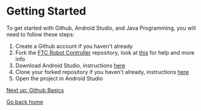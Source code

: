 # Getting Started 

To get started with Github, Android Studio, and Java Programming, you will need to follow these steps:
1. Create a Github account if you haven't already
2. Fork the [FTC Robot Controller][ftcpage] repository, look at [this](/githubBasics.md#fork) for help and more info
3. Download Android Studio, instructions [here](/githubBasics.md#setup)
4. Clone your forked repository if you haven't already, instructions [here](/githubBasics.md#clone)
5. Open the project in Android Studio

[Next up: Github Basics](/githubBasics.md)

[Go back home][hP]

[rhc]: https://docs.revrobotics.com/rev-hardware-client/getting-started/installation-instructions
[ftcpage]: https://github.com/FIRST-Tech-Challenge/FtcRobotController
[user]: https://github.com/GramGra07
[team]: https://github.com/WindsorHSRobotics/Team_Resources
[rev]: https://www.revrobotics.com/
[clineuser]: https://github.com/stcline
[aslink]: https://developer.android.com/studio
[ggl]: https://www.google.com/
[lop]: https://github.com/FIRST-Tech-Challenge/FtcRobotController/blob/master/FtcRobotController/src/main/java/org/firstinspires/ftc/robotcontroller/external/samples/BasicOpMode_Linear.java
[cuser]: https://github.com/ctimmons25
[juser]: https://github.com/JohnMayfield
[buser]: https://github.com/sangerb19
[gm0]: https://gm0.org/en/latest/
[lib]: https://www.firstinspires.org/resource-library/ftc/game-and-season-info
[web]: https://gist.github.com/jagrosh/5b1761213e33fc5b54ec7f6379034a22
[mlguide]: https://ftc-docs.firstinspires.org/ftc_ml/
[ml]: https://ftc-ml.firstinspires.org/
[mlset]: https://ftc-docs.firstinspires.org/ftc_ml/logging_on/logging-on.html#adding-students-to-your-teams-ftc-ml-workspace
[tfodweb]: https://github.com/FIRST-Tech-Challenge/FtcRobotController/blob/master/FtcRobotController/src/main/java/org/firstinspires/ftc/robotcontroller/external/samples/ConceptTensorFlowObjectDetectionWebcam.java
[vu]: https://developer.vuforia.com/license-manager
[3D]: https://docs.google.com/presentation/d/1MeLkA9mCI4vZMiejlqMZpAhZvbV2ThvSf6oZBzhQGdo/edit?usp=sharing
[qm]: https://gm0.org/en/latest/docs/software/tutorials/mecanum-drive.html
[qt]: https://docs.revrobotics.com/kickoff-concepts/freight-frenzy-2021-2022/programming-teleoperated
[bb]: https://www.firstinspires.org/sites/default/files/uploads/resource_library/ftc/blocks-programming-guide.pdf
[page]: https://gramgra07.github.io/WHS-FTC-GramGra07-Code_Training_Module/
[repo]: https://github.com/GramGra07/WHS-FTC-GramGra07-Code_Training_Module/blob/main/README.md
[feed]: https://gramgra07.github.io/CTMWeb/
[eocv]: https://github.com/OpenFTC/EasyOpenCV
[hsv]: https://i.stack.imgur.com/gyuw4.png
[lrr]: https://learnroadrunner.com/#frequently-asked-questions
[dash]: http://192.168.43.1:8080/dash

[fork]: /images/fork.png
[gitcommit]: /images/gitCommit.png
[commit]: /images/commit.png
[push]: /images/push.png
[pull]: /images/pull.png
[run]: /images/run.png
[setting]: /images/settings.png
[beTele]: /examples/exampleTeleOpBlank
[feTele]: /examples/exampleTeleOpFull
[beAuto]: /examples/exampleAutoBlank.java
[feAuto]: /examples/exampleAutoFull.java
[code]: /images/code.png
[zip]: /images/zip.png
[vcs]: /images/vcs.png
[step1]: /images/step1.png
[step2]: /images/step2.png
[step3]: /images/step3.png
[step4]: /images/step4.png
[step5]: /images/step5.png
[step6]: /images/step6.png
[file]: /images/file.png
[open]: /images/open.png
[new]: /images/new.png
[import]: /examples/import.txt
[eDemo]: /examples/RobotAutoDriveByEncoder_Linear.java
[color]: /examples/SensorColor.java
[IMU]: /examples/SensorBNO055IMU.java

[blcP]: /baseLevelCode.md
[cP]: /coding.md
[mlP]: /machineLearning.md
[gbP]: /githubBasics.md
[laP]: /linksAndAcknowledgements.md
[eP]: /encoders.md
[hP]: /README.md
[rr]: /roadRunner.md
[cv]: /openCV.md